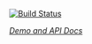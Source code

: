 
<!---

This README is automatically generated from the comments in these files:


Edit those files, and our readme bot will duplicate them over here!
Edit this file, and the bot will squash your changes :)

-->

[![Build Status](https://travis-ci.org/PolymerElements/iron-swipeable-container.svg?branch=master)](https://travis-ci.org/PolymerElements/iron-swipeable-container)

_[Demo and API Docs](https://elements.polymer-project.org/elements/iron-swipeable-container)_

